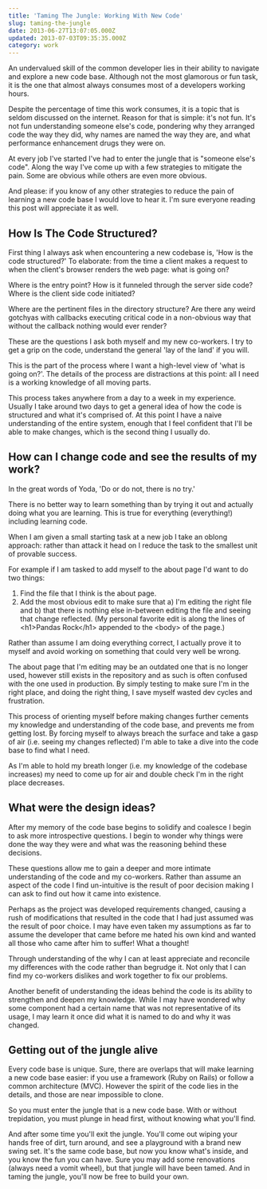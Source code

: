 ```yaml
---
title: 'Taming The Jungle: Working With New Code'
slug: taming-the-jungle
date: 2013-06-27T13:07:05.000Z
updated: 2013-07-03T09:35:35.000Z
category: work
---
```


<p>An undervalued skill of the common developer lies in their ability to navigate and explore a new code base.  Although not the most glamorous or fun task, it is the one that almost always consumes most of a developers working hours.</p>

<p>Despite the percentage of time this work consumes, it is a topic that is seldom discussed on the internet.  Reason for that is simple: it's not fun.  It's not fun understanding someone else's code, pondering why they arranged code the way they did, why names are named the way they are, and what performance enhancement drugs they were on.</p>

<p>At every job I've started I've had to enter the jungle that is "someone else's code". Along the way I've come up with a few strategies to mitigate the pain. Some are obvious while others are even more obvious.</p>

<p>And please: if you know of any other strategies to reduce the pain of learning a new code base I would love to hear it.  I'm sure everyone reading this post will appreciate it as well.
<!--more--></p>

<h2>How Is The Code Structured?</h2>

<p>First thing I always ask when encountering a new codebase is, 'How is the code structured?'  To elaborate: from the time a client makes a request to when the client's browser renders the web page: what is going on?</p>

<p>Where is the entry point?  How is it funneled through the server side code?  Where is the client side code initiated?</p>

<p>Where are the pertinent files in the directory structure?  Are there any weird gotchyas with callbacks executing critical code in a non-obvious way that without the callback nothing would ever render?</p>

<p>These are the questions I ask both myself and my new co-workers.  I try to get a grip on the code, understand the general 'lay of the land' if you will.</p>

<p>This is the part of the process where I want a high-level view of 'what is going on?'. The details of the process are distractions at this point: all I need is a working knowledge of all moving parts.</p>

<p>This process takes anywhere from a day to a week in my experience.  Usually I take around two days to get a general idea of how the code is structured and what it's comprised of.  At this point I have a naive understanding of the entire system, enough that I feel confident that I'll be able to make changes, which is the second thing I usually do.</p>

<h2>How can I change code and see the results of my work?</h2>

<p>In the great words of Yoda, 'Do or do not, there is no try.'</p>

<p>There is no better way to learn something than by trying it out and actually doing what you are learning.  This is true for everything (everything!) including learning code.</p>

<p>When I am given a small starting task at a new job I take an oblong approach: rather than attack it head on I reduce the task to the smallest unit of provable success.</p>

<p>For example if I am tasked to add myself to the about page I'd want to do two things:</p>

<ol>
<li>Find the file that I think is the about page.</li>
<li>Add the most obvious edit to make sure that a) I'm editing the right file and b) that there is nothing else in-between editing the file and seeing that change reflected.  (My personal favorite edit is along the lines of &lt;h1&gt;Pandas Rock&lt;/h1&gt; appended to the &lt;body&gt; of the page.)</li>
</ol>

<p>Rather than assume I am doing everything correct, I actually prove it to myself and avoid working on something that could very well be wrong.</p>

<p>The about page that I'm editing may be an outdated one that is no longer used, however still exists in the repository and as such is often confused with the one used in production.  By simply testing to make sure I'm in the right place, and doing the right thing, I save myself wasted dev cycles and frustration.</p>

<p>This process of orienting myself before making changes further cements my knowledge and understanding of the code base, and prevents me from getting lost.  By forcing myself to always breach the surface and take a gasp of air (i.e. seeing my changes reflected) I'm able to take a dive into the code base to find what I need.</p>

<p>As I'm able to hold my breath longer (i.e. my knowledge of the codebase increases) my need to come up for air and double check I'm in the right place decreases.</p>

<h2>What were the design ideas?</h2>

<p>After my memory of the code base begins to solidify and coalesce I begin to ask more introspective questions.  I begin to wonder why things were done the way they were and what was the reasoning behind these decisions.</p>

<p>These questions allow me to gain a deeper and more intimate understanding of the code and my co-workers.  Rather than assume an aspect of the code I find un-intuitive is the result of poor decision making I can ask to find out how it came into existence.</p>

<p>Perhaps as the project was developed requirements changed, causing a rush of modifications that resulted in the code that I had just assumed was the result of poor choice. I may have even taken my assumptions as far to assume the developer that came before me hated his own kind and wanted all those who came after him to suffer!  What a thought!</p>

<p>Through understanding of the why I can at least appreciate and reconcile my differences with the code rather than begrudge it. Not only that I can find my co-workers dislikes and work together to fix our problems.</p>

<p>Another benefit of understanding the ideas behind the code is its ability to strengthen and deepen my knowledge.  While I may have wondered why some component had a certain name that was not representative of its usage, I may learn it once did what it is named to do and why it was changed.</p>

<h2>Getting out of the jungle alive</h2>

<p>Every code base is unique.  Sure, there are overlaps that will make learning a new code base easier: if you use a framework (Ruby on Rails) or follow a common architecture (MVC).  However the spirit of the code lies in the details, and those are near impossible to clone.</p>

<p>So you must enter the jungle that is a new code base.  With or without trepidation, you must plunge in head first, without knowing what you'll find.</p>

<p>And after some time you'll exit the jungle.  You'll come out wiping your hands free of dirt, turn around, and see a playground with a brand new swing set.  It's the same code base, but now you know what's inside, and you know the fun you can have.  Sure you may add some renovations (always need a vomit wheel), but that jungle will have been tamed.  And in taming the jungle, you'll now be free to build your own.</p>
